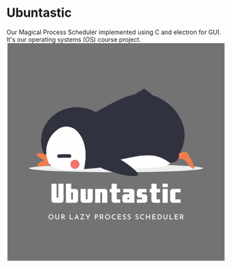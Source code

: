 # Ubuntastic

Our Magical Process Scheduler implemented using C and electron for GUI. It's our operating systems (OS) course project.
<br>
  <img src="./Ubuntastic.png" alt="Ubuntastic"
    style="display:block; margin: 0 auto;">

